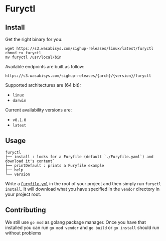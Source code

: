 # Furyctl

## Install
Get the right binary for you:
```
wget https://s3.wasabisys.com/sighup-releases/linux/latest/furyctl
chmod +x furyctl
mv furyctl /usr/local/bin
```
Available endpoints are built as follow:

`https://s3.wasabisys.com/sighup-releases/{arch}/{version}/furyctl`

Supported architectures are (64 bit):
- `linux`
- `darwin`

Current availability versions are: 
- `v0.1.0`
- `latest`

## Usage

```
furyctl
├── install : looks for a Furyfile (default `./Furyfile.yaml`) and download it's content`
├── printDefault : prints a Furyfile example
├── help
└── version
```

Write a [`Furyfile.yml`](Furyfile.yml) in the root of your project and then simply run `furyctl install`.
It will download what you have specified in the `vendor` directory in your project root.



## Contributing
We still use `go mod` as golang package manager. Once you have that installed you can run `go mod vendor` and `go build` or `go install` should run without problems

